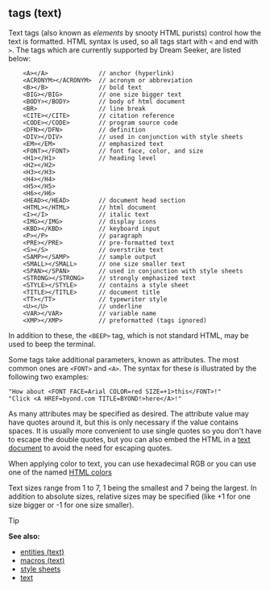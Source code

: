 ## tags (text)



Text tags (also known as *elements* by snooty HTML purists)
control how the text is formatted. HTML syntax is used, so all tags
start with `<` and end with `>`. The tags which are currently supported
by Dream Seeker, are listed below:
```
    <A></A>              // anchor (hyperlink)
    <ACRONYM></ACRONYM>  // acronym or abbreviation
    <B></B>              // bold text
    <BIG></BIG>          // one size bigger text
    <BODY></BODY>        // body of html document
    <BR>                 // line break
    <CITE></CITE>        // citation reference
    <CODE></CODE>        // program source code
    <DFN></DFN>          // definition
    <DIV></DIV>          // used in conjunction with style sheets
    <EM></EM>            // emphasized text
    <FONT></FONT>        // font face, color, and size
    <H1></H1>            // heading level
    <H2></H2>
    <H3></H3>
    <H4></H4>
    <H5></H5>
    <H6></H6>
    <HEAD></HEAD>        // document head section
    <HTML></HTML>        // html document
    <I></I>              // italic text
    <IMG></IMG>          // display icons
    <KBD></KBD>          // keyboard input
    <P></P>              // paragraph
    <PRE></PRE>          // pre-formatted text
    <S></S>              // overstrike text
    <SAMP></SAMP>        // sample output
    <SMALL></SMALL>      // one size smaller text
    <SPAN></SPAN>        // used in conjunction with style sheets
    <STRONG></STRONG>    // strongly emphasized text
    <STYLE></STYLE>      // contains a style sheet
    <TITLE></TITLE>      // document title
    <TT></TT>            // typewriter style
    <U></U>              // underline
    <VAR></VAR>          // variable name
    <XMP></XMP>          // preformatted (tags ignored)
```

In addition to these, the `<BEEP>` tag, which is not standard
HTML, may be used to beep the terminal. 

Some tags take
additional parameters, known as attributes. The most common ones are
`<FONT>` and `<A>`. The syntax for these is illustrated by the following
two examples: 
``` dm
"How about <FONT FACE=Arial COLOR=red SIZE=+1>this</FONT>!"
"Click <A HREF=byond.com TITLE=BYOND!>here</A>!"
```
 
As many attributes may
be specified as desired. The attribute value may have quotes around it,
but this is only necessary if the value contains spaces. It is usually
more convenient to use single quotes so you don\'t have to escape the
double quotes, but you can also embed the HTML in a [text
document](/ref/DM/text.md)  to avoid the need for escaping quotes.

When applying color to text, you can use hexadecimal RGB or you
can use one of the named [HTML
colors](/ref/appendix/html-colors.md)  

Text sizes range
from 1 to 7, 1 being the smallest and 7 being the largest. In addition
to absolute sizes, relative sizes may be specified (like +1 for one size
bigger or -1 for one size smaller).

> [!TIP] 
> **See also:**
> +   [entities (text)](/ref/DM/text/entities.md) 
> +   [macros (text)](/ref/DM/text/macros.md) 
> +   [style sheets](/ref/DM/text/style.md) 
> +   [text](/ref/DM/text.md) 